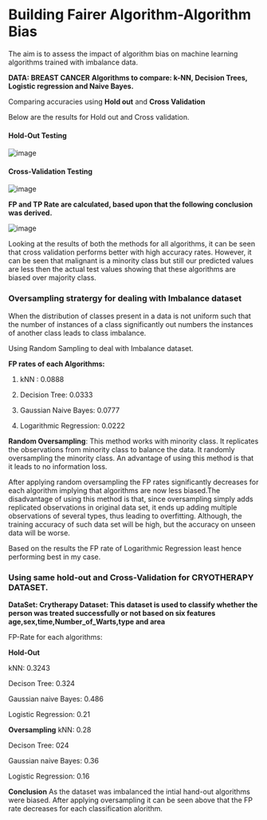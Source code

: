 # Building Fairer Algorithm-Algorithm Bias

The aim is to assess the impact of algorithm bias on machine learning algorithms trained with imbalance data.

**DATA: BREAST CANCER**
**Algorithms to compare: k-NN, Decision Trees, Logistic regression and Naive Bayes.**

Comparing accuracies using __Hold out__ and __Cross Validation__

Below are the results for Hold out and Cross validation.

#### Hold-Out Testing

![image](https://user-images.githubusercontent.com/26432753/72551549-fa0db280-388c-11ea-9ac3-4253e96f5134.png)


#### Cross-Validation Testing

![image](https://user-images.githubusercontent.com/26432753/72551687-43f69880-388d-11ea-84c8-a72cc70e0c36.png)

**FP and TP Rate are calculated, based upon that the following conclusion was derived.**

![image](https://user-images.githubusercontent.com/26432753/72551848-9c2d9a80-388d-11ea-948e-352b0512a771.png)

Looking at the results of both the methods for all algorithms, it can be seen that cross validation performs better with high accuracy rates. However, it can be seen that malignant is a minority class but still our predicted values are less then the actual test values showing that these algorithms are biased over majority class.

### Oversampling stratergy for dealing with Imbalance dataset

When the distribution of classes present in a data is not uniform such that the number of instances of a class significantly out numbers the instances of another class leads to class imbalance.

Using Random Sampling to deal with Imbalance dataset.

**FP rates of each Algorithms:**
1. kNN : 0.0888

2. Decision Tree: 0.0333

3. Gaussian Naive Bayes: 0.0777

4. Logarithmic Regression: 0.0222

**Random Oversampling**: This method works with minority class. It replicates the observations from minority class to balance the data. It randomly oversampling the minority class. An advantage of using this method is that it leads to no information loss.

After applying random oversampling the FP rates significantly decreases for each algorithm implying that algorithms are now less biased.The disadvantage of using this method is that, since oversampling simply adds replicated observations in original data set, it ends up adding multiple observations of several types, thus leading to overfitting. Although, the training accuracy of such data set will be high, but the accuracy on unseen data will be worse.

Based on the results the FP rate of Logarithmic Regression least hence performing best in my case.

### Using same hold-out and Cross-Validation for CRYOTHERAPY DATASET.

**DataSet: Crytherapy Dataset: This dataset is used to classify whether the person was treated successfully or not based on six features age,sex,time,Number_of_Warts,type and area**

FP-Rate for each algorithms:

**Hold-Out**

kNN: 0.3243

Decison Tree: 0.324

Gaussian naive Bayes: 0.486 

Logistic Regression: 0.21

**Oversampling**
kNN: 0.28

Decison Tree: 024

Gaussian naive Bayes: 0.36

Logistic Regression: 0.16

**Conclusion**
As the dataset was imbalanced the intial hand-out algorithms were biased. After applying oversampling it can be seen above that the FP rate decreases for each classification alorithm.
